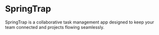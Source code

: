 # SpringTrap
 SpringTrap is a collaborative task management app designed to keep your team connected and projects flowing seamlessly.
